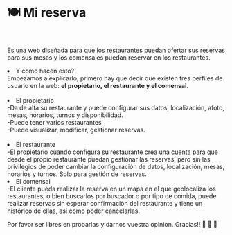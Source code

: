 <h1> 🍽️  Mi reserva</h1><br>

Es una web diseñada para que los restaurantes puedan ofertar sus reservas para sus mesas y los comensales puedan reservar en los restaurantes.<br> 
<li>Y como hacen esto?</li>
Empezamos a explicarlo, primero hay que decir que existen tres perfiles de usuario en la web: <b>el propietario, el restaurante y el comensal.</b><br><br>

  <li>  El propietario</li>
  -Da de alta su restaurante y puede configurar sus datos, localización, afoto, mesas, horarios, turnos y disponibilidad.<br>
  -Puede tener varios restaurantes<br>
  -Puede visualizar, modificar, gestionar reservas.<br><br>
  <li>  El restaurante</li>
  -El propietario cuando configura su restaurante crea una cuenta para que desde el propio restaurante puedan gestionar las reservas, pero sin las privilegios de poder cambiar la configuración de datos, localización, mesas, horarios y turnos. Solo para gestión de reservas.<br>
  <li>  El comensal</li>
  -El cliente pueda realizar la reserva en un mapa en el que geolocaliza los restaurantes, o bien buscarlos por buscador o por tipo de comida, puede realizar reservas sin esperar confirmación del restaurante y tiene un histórico de ellas, así como poder cancelarlas.<br>


Por favor ser libres en probarlas y darnos vuestra opinion. Gracias!! 🙈 🙉 🙊
